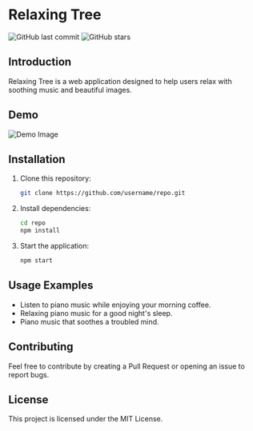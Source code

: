 # Relaxing Tree

![GitHub last commit](https://img.shields.io/github/last-commit/username/repo)
![GitHub stars](https://img.shields.io/github/stars/username/repo)
## Introduction
Relaxing Tree is a web application designed to help users relax with soothing music and beautiful images.

## Demo
![Demo Image](demo.png)

## Installation
1. Clone this repository:
    ```bash
    git clone https://github.com/username/repo.git
    ```
2. Install dependencies:
    ```bash
    cd repo
    npm install
    ```
3. Start the application:
    ```bash
    npm start
    ```

## Usage Examples
- Listen to piano music while enjoying your morning coffee.
- Relaxing piano music for a good night's sleep.
- Piano music that soothes a troubled mind.

## Contributing
Feel free to contribute by creating a Pull Request or opening an issue to report bugs.

## License
This project is licensed under the MIT License.
